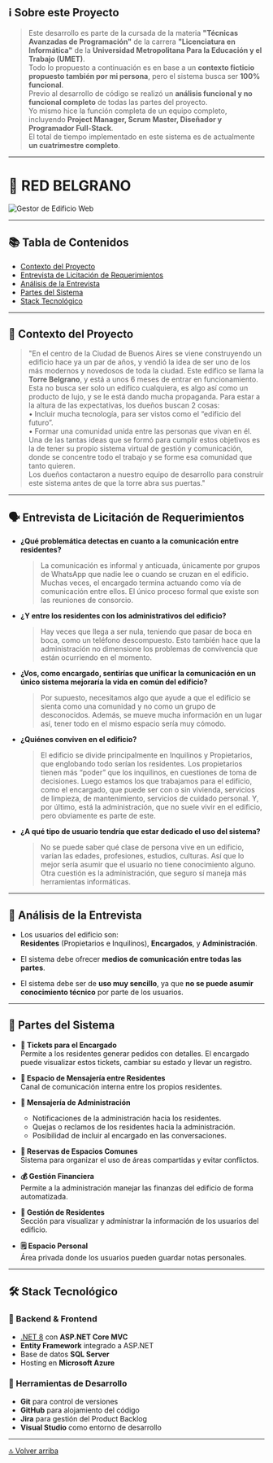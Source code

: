 ## ℹ️ Sobre este Proyecto

> Este desarrollo es parte de la cursada de la materia **"Técnicas Avanzadas de Programación"** de la carrera **"Licenciatura en Informática"** de la **Universidad Metropolitana Para la Educación y el Trabajo (UMET)**.  
> Todo lo propuesto a continuación es en base a un **contexto ficticio propuesto también por mi persona**, pero el sistema busca ser **100% funcional**.  
> Previo al desarrollo de código se realizó un **análisis funcional y no funcional completo** de todas las partes del proyecto.  
> Yo mismo hice la función completa de un equipo completo, incluyendo **Project Manager, Scrum Master, Diseñador y Programador Full-Stack**.  
> El total de tiempo implementado en este sistema es de actualmente **un cuatrimestre completo**.

---


# 🏢 RED BELGRANO

![Gestor de Edificio Web](https://github.com/user-attachments/assets/a77150df-8d62-4327-a432-08004a367689)

---

## 📚 Tabla de Contenidos
- [Contexto del Proyecto](#contexto-del-proyecto)
- [Entrevista de Licitación de Requerimientos](#entrevista-de-licitación-de-requerimientos)
- [Análisis de la Entrevista](#análisis-de-la-entrevista)
- [Partes del Sistema](#partes-del-sistema)
- [Stack Tecnológico](#stack-tecnológico)

---

## 📌 Contexto del Proyecto

> "En el centro de la Ciudad de Buenos Aires se viene construyendo un edificio hace ya un par de años, y vendió la idea de ser uno de los más modernos y novedosos de toda la ciudad. Este edifico se llama la **Torre Belgrano**, y está a unos 6 meses de entrar en funcionamiento.  
> Esta no busca ser solo un edifico cualquiera, es algo así como un producto de lujo, y se le está dando mucha propaganda. Para estar a la altura de las expectativas, los dueños buscan 2 cosas:  
> • Incluir mucha tecnología, para ser vistos como el “edificio del futuro”.  
> • Formar una comunidad unida entre las personas que vivan en él.  
> Una de las tantas ideas que se formó para cumplir estos objetivos es la de tener su propio sistema virtual de gestión y comunicación, donde se concentre todo el trabajo y se forme esa comunidad que tanto quieren.  
> Los dueños contactaron a nuestro equipo de desarrollo para construir este sistema antes de que la torre abra sus puertas."

---

## 🗣️ Entrevista de Licitación de Requerimientos

- **¿Qué problemática detectas en cuanto a la comunicación entre residentes?**  
  > La comunicación es informal y anticuada, únicamente por grupos de WhatsApp que nadie lee o cuando se cruzan en el edificio. Muchas veces, el encargado termina actuando como vía de comunicación entre ellos. El único proceso formal que existe son las reuniones de consorcio.

- **¿Y entre los residentes con los administrativos del edificio?**  
  > Hay veces que llega a ser nula, teniendo que pasar de boca en boca, como un teléfono descompuesto. Esto también hace que la administración no dimensione los problemas de convivencia que están ocurriendo en el momento.

- **¿Vos, como encargado, sentirías que unificar la comunicación en un único sistema mejoraría la vida en común del edificio?**  
  > Por supuesto, necesitamos algo que ayude a que el edificio se sienta como una comunidad y no como un grupo de desconocidos. Además, se mueve mucha información en un lugar así, tener todo en el mismo espacio sería muy cómodo.

- **¿Quiénes conviven en el edificio?**  
  > El edificio se divide principalmente en Inquilinos y Propietarios, que englobando todo serían los residentes. Los propietarios tienen más “poder” que los inquilinos, en cuestiones de toma de decisiones. Luego estamos los que trabajamos para el edificio, como el encargado, que puede ser con o sin vivienda, servicios de limpieza, de mantenimiento, servicios de cuidado personal. Y, por último, está la administración, que no suele vivir en el edificio, pero obviamente es parte de este.

- **¿A qué tipo de usuario tendría que estar dedicado el uso del sistema?**  
  > No se puede saber qué clase de persona vive en un edificio, varían las edades, profesiones, estudios, culturas. Así que lo mejor sería asumir que el usuario no tiene conocimiento alguno. Otra cuestión es la administración, que seguro sí maneja más herramientas informáticas.

---

## 🧠 Análisis de la Entrevista

- Los usuarios del edificio son:  
  **Residentes** (Propietarios e Inquilinos), **Encargados**, y **Administración**.

- El sistema debe ofrecer **medios de comunicación entre todas las partes**.

- El sistema debe ser de **uso muy sencillo**, ya que **no se puede asumir conocimiento técnico** por parte de los usuarios.

---

## 🧩 Partes del Sistema

- **🎫 Tickets para el Encargado**  
  Permite a los residentes generar pedidos con detalles. El encargado puede visualizar estos tickets, cambiar su estado y llevar un registro.

- **💬 Espacio de Mensajería entre Residentes**  
  Canal de comunicación interna entre los propios residentes.

- **📣 Mensajería de Administración**  
  - Notificaciones de la administración hacia los residentes.  
  - Quejas o reclamos de los residentes hacia la administración.  
  - Posibilidad de incluir al encargado en las conversaciones.

- **📅 Reservas de Espacios Comunes**  
  Sistema para organizar el uso de áreas compartidas y evitar conflictos.

- **💰 Gestión Financiera**  
  Permite a la administración manejar las finanzas del edificio de forma automatizada.

- **👥 Gestión de Residentes**  
  Sección para visualizar y administrar la información de los usuarios del edificio.

- **🗒️ Espacio Personal**  
  Área privada donde los usuarios pueden guardar notas personales.

---

## 🛠️ Stack Tecnológico

### 🔧 Backend & Frontend
- [.NET 8](https://dotnet.microsoft.com/) con **ASP.NET Core MVC**
- **Entity Framework** integrado a ASP.NET
- Base de datos **SQL Server**
- Hosting en **Microsoft Azure**

### 🧰 Herramientas de Desarrollo
- **Git** para control de versiones  
- **GitHub** para alojamiento del código  
- **Jira** para gestión del Product Backlog  
- **Visual Studio** como entorno de desarrollo

---

[🔝 Volver arriba](#-red-belgrano)
